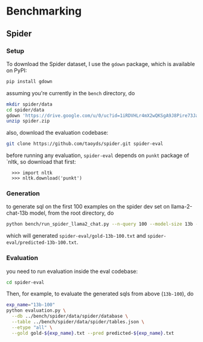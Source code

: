 # Benchmarking

## Spider

### Setup

To download the Spider dataset, I use the `gdown` package, which is available on PyPI:

```bash
pip install gdown
```

assuming you're currently in the `bench` directory, do

```bash
mkdir spider/data
cd spider/data
gdown 'https://drive.google.com/u/0/uc?id=1iRDVHLr4mX2wQKSgA9J8Pire73Jahh0m&export=download'
unzip spider.zip
```

also, download the evaluation codebase:

```bash
git clone https://github.com/taoyds/spider.git spider-eval
```

before running any evaluation, `spider-eval` depends on `punkt` package of `nltk, so download that first:

```
  >>> import nltk
  >>> nltk.download('punkt')
```

### Generation

to generate sql on the first 100 examples on the spider dev set on llama-2-chat-13b model, from the root directory, do
```bash
python bench/run_spider_llama2_chat.py --n-query 100 --model-size 13b --exp-name 13b-100
```

which will generated `spider-eval/gold-13b-100.txt` and `spider-eval/predicted-13b-100.txt`.

### Evaluation

you need to run evaluation inside the eval codebase: 

```bash
cd spider-eval
```

Then, for example, to evaluate the generated sqls from above (`13b-100`), do

```bash
exp_name="13b-100"
python evaluation.py \
  --db ../bench/spider/data/spider/database \
  --table ../bench/spider/data/spider/tables.json \
  --etype "all" \
  --gold gold-${exp_name}.txt --pred predicted-${exp_name}.txt
```

